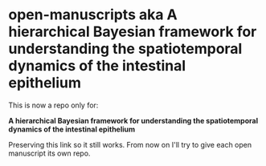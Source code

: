# open-manuscripts aka A hierarchical Bayesian framework for understanding the spatiotemporal dynamics of the intestinal epithelium

This is now a repo only for: 

**A hierarchical Bayesian framework for understanding the spatiotemporal dynamics of the intestinal epithelium**

Preserving this link so it still works. From now on I'll try to give each open manuscript its own repo.
